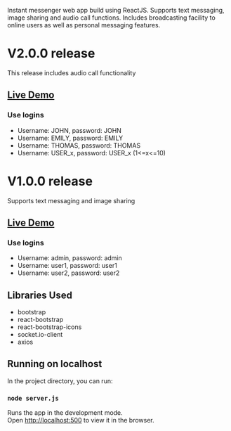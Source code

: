 Instant messenger web app build using ReactJS. Supports text messaging, image sharing and audio call functions. Includes broadcasting facility to online users as well as personal messaging features. 

# V2.0.0 release
This release includes audio call functionality

## [Live Demo](https://instant-messenger-v2.herokuapp.com/)

### Use logins
* Username: JOHN, password: JOHN
* Username: EMILY, password: EMILY
* Username: THOMAS, password: THOMAS
* Username: USER_x, password: USER_x (1<=x<=10)


# V1.0.0 release
Supports text messaging and image sharing

## [Live Demo](https://instant-messenger-95c70.web.app/)

### Use logins
* Username: admin, password: admin
* Username: user1, password: user1
* Username: user2, password: user2


## Libraries Used
* bootstrap
* react-bootstrap
* react-bootstrap-icons
* socket.io-client
* axios

## Running on localhost

In the project directory, you can run:

### `node server.js`

Runs the app in the development mode.<br />
Open [http://localhost:500](http://localhost:5000) to view it in the browser.
